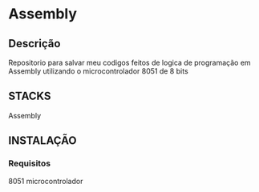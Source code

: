 # Assembly

## Descrição

 Repositorio para salvar meu codigos feitos de logica de programação
 em Assembly utilizando o microcontrolador 8051 de 8 bits

## STACKS

 Assembly

## INSTALAÇÃO

### Requisitos

 8051 microcontrolador










